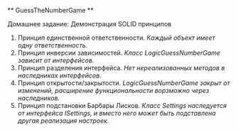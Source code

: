 ** GuessTheNumberGame **

Домашнее задание: Демонстрация SOLID принципов

1. Принцип единственной ответственности.
   _Каждый объект имеет одну ответственность._
2. Принцип инверсии зависимостей.
   _Класс LogicGuessNumberGame зависит от интерфейсов._
3. Принцип разделения интерфейса.
   _Нет нереализованных методов в наследниках интерфейсов._
4. Принцип открытости/закрытости.
   _LogicGuessNumberGame закрыт от изменений, расширение функциональности ворзможно через наследников._
5. Принцип подстановки Барбары Лисков.
   _Класс Settings наследуется от интерфейса ISettings, и вместо него может быть подставлена другая реализация настроек._
